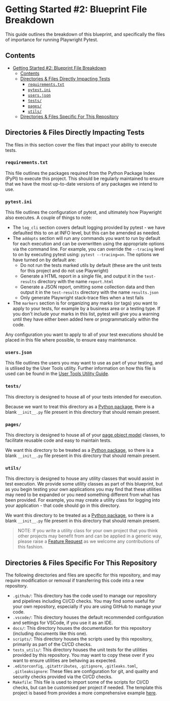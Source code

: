# Getting Started #2: Blueprint File Breakdown

This guide outlines the breakdown of this blueprint, and specifically the files of importance for running Playwright Pytest.

## Contents

- [Getting Started #2: Blueprint File Breakdown](#getting-started-2-blueprint-file-breakdown)
  - [Contents](#contents)
  - [Directories \& Files Directly Impacting Tests](#directories--files-directly-impacting-tests)
    - [`requirements.txt`](#requirementstxt)
    - [`pytest.ini`](#pytestini)
    - [`users.json`](#usersjson)
    - [`tests/`](#tests)
    - [`pages/`](#pages)
    - [`utils/`](#utils)
  - [Directories \& Files Specific For This Repository](#directories--files-specific-for-this-repository)

## Directories & Files Directly Impacting Tests

The files in this section cover the files that impact your ability to execute tests.

### `requirements.txt`

This file outlines the packages required from the Python Package Index (PyPI) to execute this project. This should be regularly maintained to ensure that we have the most up-to-date versions of any packages we intend to use.

### `pytest.ini`

This file outlines the configuration of pytest, and ultimately how Playwright also executes. A couple of things to note:

- The `log_cli` section covers default logging provided by pytest - we have defaulted this to on at INFO level, but this can be amended as needed.
- The `addopts` section will run any commands you want to run by default for each execution and can be overwritten using the appropriate options via the command line. For example, you can override the `--tracing` level to on by executing pytest using: `pytest --tracing=on`. The options we have turned on by default are:
  - Do not run the tests marked utils by default (these are the unit tests for this project and do not use Playwright)
  - Generate a HTML report in a single file, and output it in the `test-results` directory with the name `report.html`
  - Generate a JSON report, omitting some collection data and then output it in the `test-results` directory with the name `results.json`
  - Only generate Playwright stack-trace files when a test fails
- The `markers` section is for organizing any marks (or tags) you want to apply to your tests, for example by a business area or a testing type. If you don't include your marks in this list, pytest will give you a warning until they have either been added here or programmatically within the code.

Any configuration you want to apply to all of your test executions should be placed in this file where possible, to ensure easy maintenance.

### `users.json`

This file outlines the users you may want to use as part of your testing, and is utilised by the User Tools utility. Further information on how this file is used
can be found in the [User Tools Utility Guide](../utility-guides/UserTools.md).

### `tests/`

This directory is designed to house all of your tests intended for execution.

Because we want to treat this directory as a [Python package](https://docs.python.org/3/tutorial/modules.html#packages), there is a blank `__init__.py` file present in this directory that should remain present.

### `pages/`

This directory is designed to house all of your [page object model](https://playwright.dev/python/docs/pom) classes, to facilitate reusable code and easy to maintain tests.

We want this directory to be treated as a [Python package](https://docs.python.org/3/tutorial/modules.html#packages), so there is a blank `__init__.py` file present in this directory that should remain present.

### `utils/`

This directory is designed to house any utility classes that would assist in test execution. We provide some utility classes as part of this blueprint, but as you begin testing your own applications you may find that these utilities may need to be expanded or you need something different from what has been provided. For example, you may create a utility class for logging into your application - that code should go in this directory.

We want this directory to be treated as a [Python package](https://docs.python.org/3/tutorial/modules.html#packages), so there is a blank `__init__.py` file present in this directory that should remain present.

> NOTE: If you write a utility class for your own project that you think other projects may benefit from and can be applied in a generic way, please raise a [Feature Request](https://github.com/nhs-england-tools/playwright-python-blueprint/issues/new/choose) as we welcome any contributions of this fashion.

## Directories & Files Specific For This Repository

The following directories and files are specific for this repository, and may require modification or removal if transferring this code into a new repository.

- `.github/`: This directory has the code used to manage our repository and pipelines including CI/CD checks. You may find some useful for your own repository, especially if you are using GitHub to manage your code.
- `.vscode/`: This directory houses the default recommended configuration and settings for VSCode, if you use it as an IDE.
- `docs/`: This directory houses the documentation for this repository (including documents like this one).
- `scripts/`: This directory houses the scripts used by this repository, primarily as part of the CI/CD checks.
- `tests_utils/`: This directory houses the unit tests for the utilities provided by this repository. You may want to copy these over if you want to ensure utilities are behaving as expected.
- `.editorconfig`, `.gitattributes`, `.gitignore`, `.gitleaks.toml`, `.gitleaksignore`: These files are configuration for git, and quality and security checks provided via the CI/CD checks.
- `Makefile`: This file is used to import some of the scripts for CI/CD checks, but can be customised per project if needed. The template this project is based from provides a more comprehensive example [here](https://github.com/nhs-england-tools/repository-template/blob/main/Makefile).
